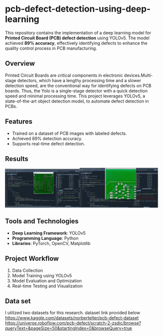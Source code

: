 # pcb-defect-detection-using-deep-learning 

This repository contains the implementation of a deep learning model for **Printed Circuit Board (PCB) defect detection** using YOLOv5. The model achieved **89% accuracy**, effectively identifying defects to enhance the quality control process in PCB manufacturing.  

## Overview  

Printed Circuit Boards are critical components in electronic devices.Multi-stage detectors, which have a lengthy processing time and a slower detection speed, are the conventional way for identifying defects on PCB boards. Thus, the Yolo is a single-stage detector with a quick detection speed and minimal processing time. This project leverages YOLOv5, a state-of-the-art object detection model, to automate defect detection in PCBs.

## Features  
- Trained on a dataset of PCB images with labeled defects.  
- Achieved 89% detection accuracy.   
- Supports real-time defect detection.  

## Results  
![Project Results](result.png)  


## Tools and Technologies  
- **Deep Learning Framework**: YOLOv5  
- **Programming Language**: Python  
- **Libraries**: PyTorch, OpenCV, Matplotlib  

## Project Workflow  
1. Data Collection 
2. Model Training using YOLOv5  
3. Model Evaluation and Optimization  
4. Real-time Testing and Visualization  

## Data set
I utilized two datasets for this research. dataset link provided below
https://www.kaggle.com/datasets/norbertelter/pcb-defect-dataset
https://universe.roboflow.com/pcb-defect/scratch-2-zsdic/browse?queryText=&pageSize=50&startingIndex=0&browseQuery=true
